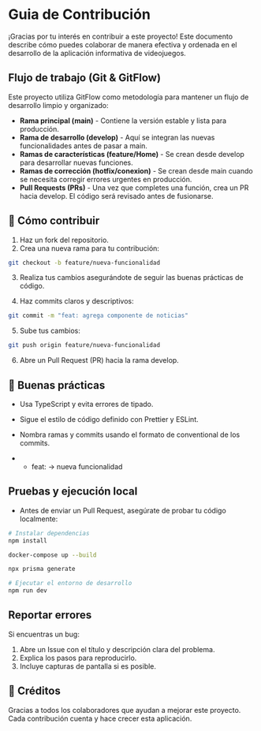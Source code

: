 # Guia de Contribución

¡Gracias por tu interés en contribuir a este proyecto!
Este documento describe cómo puedes colaborar de manera efectiva y ordenada en el desarrollo de la aplicación informativa de videojuegos.

## Flujo de trabajo (Git & GitFlow)
Este proyecto utiliza GitFlow como metodología para mantener un flujo de desarrollo limpio y organizado:

- **Rama principal (main)** - Contiene la versión estable y lista para producción.
- **Rama de desarrollo (develop)** - Aquí se integran las nuevas funcionalidades antes de pasar a main.
- **Ramas de características (feature/Home)** - Se crean desde develop para desarrollar nuevas funciones.
- **Ramas de corrección (hotfix/conexion)** - Se crean desde main cuando se necesita corregir errores urgentes en producción.
- **Pull Requests (PRs)** - Una vez que completes una función, crea un PR hacia develop.
El código será revisado antes de fusionarse.

## 🚀 Cómo contribuir

1. Haz un fork del repositorio.
2. Crea una nueva rama para tu contribución:
```bash 
git checkout -b feature/nueva-funcionalidad
```
3. Realiza tus cambios asegurándote de seguir las buenas prácticas de código.

4. Haz commits claros y descriptivos:
```bash 
git commit -m "feat: agrega componente de noticias"
```
5. Sube tus cambios:
```bash 
git push origin feature/nueva-funcionalidad
```
6. Abre un Pull Request (PR) hacia la rama develop.

## 🧩 Buenas prácticas

- Usa TypeScript y evita errores de tipado.
- Sigue el estilo de código definido con Prettier y ESLint.
- Nombra ramas y commits usando el formato de conventional de los commits.

- - feat: → nueva funcionalidad

## Pruebas y ejecución local

- Antes de enviar un Pull Request, asegúrate de probar tu código localmente:

```bash 
# Instalar dependencias
npm install

docker-compose up --build

npx prisma generate 

# Ejecutar el entorno de desarrollo
npm run dev
```

## Reportar errores

Si encuentras un bug:
1. Abre un Issue con el título y descripción clara del problema.
2. Explica los pasos para reproducirlo.
3. Incluye capturas de pantalla si es posible.

## 👥 Créditos
Gracias a todos los colaboradores que ayudan a mejorar este proyecto.
Cada contribución cuenta y hace crecer esta aplicación.